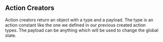 ## Action Creators

Action creators return an object with a type and a payload. The type is an action constant like the one we defined in our previous created action types. The payload can be anything which will be used to change the global state.